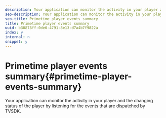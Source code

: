 ```yaml
---
description: Your application can monitor the activity in your player and the changing status of the player by listening for the events that are dispatched by TVSDK.
seo-description: Your application can monitor the activity in your player and the changing status of the player by listening for the events that are dispatched by TVSDK.
seo-title: Primetime player events summary
title: Primetime player events summary
uuid: b30873ff-0de6-4791-8e13-d7a4b7f9822a
index: y
internal: n
snippet: y
---
```


# Primetime player events summary{#primetime-player-events-summary}

Your application can monitor the activity in your player and the changing status of the player by listening for the events that are dispatched by TVSDK.

